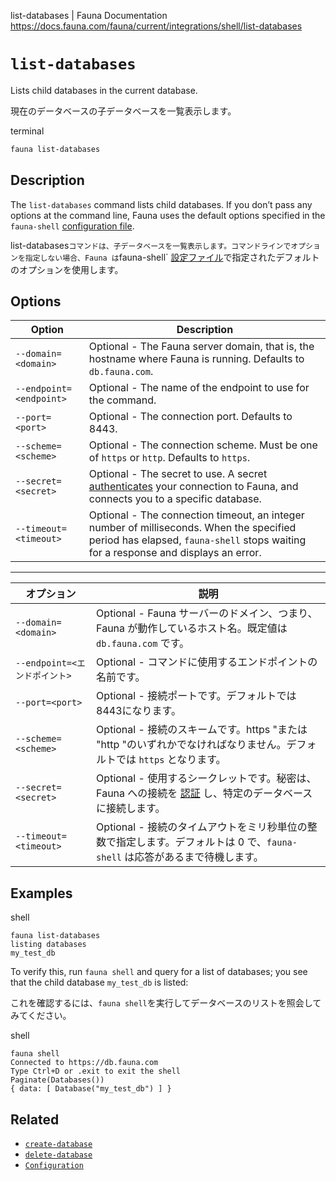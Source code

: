 list-databases | Fauna Documentation
https://docs.fauna.com/fauna/current/integrations/shell/list-databases

# `list-databases`

Lists child databases in the current database.

現在のデータベースの子データベースを一覧表示します。

terminal

```bash
fauna list-databases
```

## [](#description)Description

The `list-databases` command lists child databases. If you don’t pass any options at the command line, Fauna uses the default options specified in the `fauna-shell` [configuration file](https://docs.fauna.com/fauna/current/integrations/shell/config).

list-databases` コマンドは、子データベースを一覧表示します。コマンドラインでオプションを指定しない場合、Fauna は `fauna-shell` [設定ファイル](https://docs.fauna.com/fauna/current/integrations/shell/config)で指定されたデフォルトのオプションを使用します。

## [](#options)Options

|Option|Description|
|--|--|
|`--domain=<domain>`|Optional - The Fauna server domain, that is, the hostname where Fauna is running. Defaults to `db.fauna.com`.|
|`--endpoint=<endpoint>`|Optional - The name of the endpoint to use for the command.|
|`--port=<port>`|Optional - The connection port. Defaults to 8443.|
|`--scheme=<scheme>`|Optional - The connection scheme. Must be one of `https` or `http`. Defaults to `https`.|
|`--secret=<secret>`|Optional - The secret to use. A secret [authenticates](https://docs.fauna.com/fauna/current/security/) your connection to Fauna, and connects you to a specific database.|
|`--timeout=<timeout>`|Optional - The connection timeout, an integer number of milliseconds. When the specified period has elapsed, `fauna-shell` stops waiting for a response and displays an error.|The default is zero, which means that `fauna-shell` waits until a response is received.|

---

|オプション|説明|
|--|--|
|`--domain=<domain>`|Optional - Fauna サーバーのドメイン、つまり、Fauna が動作しているホスト名。既定値は `db.fauna.com` です。|
|`--endpoint=<エンドポイント>`|Optional - コマンドに使用するエンドポイントの名前です。|
|`--port=<port>`|Optional - 接続ポートです。デフォルトでは8443になります。|
|`--scheme=<scheme>`|Optional - 接続のスキームです。https "または "http "のいずれかでなければなりません。デフォルトでは `https` となります。|
|`--secret=<secret>`|Optional - 使用するシークレットです。秘密は、Fauna への接続を [認証](https://docs.fauna.com/fauna/current/security/) し、特定のデータベースに接続します。|
|`--timeout=<timeout>`|Optional - 接続のタイムアウトをミリ秒単位の整数で指定します。デフォルトは 0 で、`fauna-shell` は応答があるまで待機します。|

## [](#examples)Examples

shell

```shell
fauna list-databases
listing databases
my_test_db
```

To verify this, run `fauna shell` and query for a list of databases; you see that the child database `my_test_db` is listed:

これを確認するには、`fauna shell`を実行してデータベースのリストを照会してみてください。

shell

```shell
fauna shell
Connected to https://db.fauna.com
Type Ctrl+D or .exit to exit the shell
Paginate(Databases())
{ data: [ Database("my_test_db") ] }
```

## [](#related)Related

-   [`create-database`](https://docs.fauna.com/fauna/current/integrations/shell/list-databases)
-   [`delete-database`](https://docs.fauna.com/fauna/current/integrations/shell/delete-database)
-   [`Configuration`](https://docs.fauna.com/fauna/current/integrations/shell/config)
